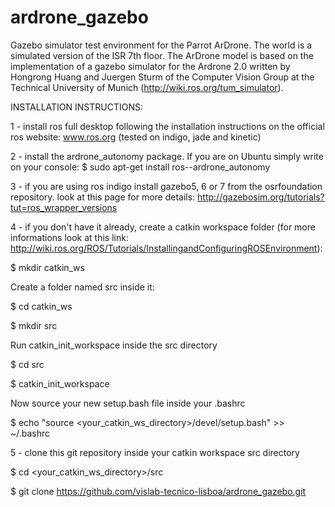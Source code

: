 # ardrone_gazebo
Gazebo simulator test environment for the Parrot ArDrone. The world is a simulated version of the ISR 7th floor. The ArDrone model is based on the implementation of a gazebo simulator for the Ardrone 2.0 written by Hongrong Huang and Juergen Sturm of the Computer Vision Group at the Technical University of Munich (http://wiki.ros.org/tum_simulator). 


INSTALLATION INSTRUCTIONS:


1 - install ros full desktop following the installation instructions on the official ros website: www.ros.org (tested on indigo, jade and kinetic)


2 - install the ardrone_autonomy package. If you are on Ubuntu simply write on your console:
$ sudo apt-get install ros-<your-ros-distribution>-ardrone_autonomy


3 - if you are using ros indigo install gazebo5, 6 or 7 from the osrfoundation repository. look at this page for more details: http://gazebosim.org/tutorials?tut=ros_wrapper_versions


4 - if you don't have it already, create a catkin workspace folder (for more informations look at this link: http://wiki.ros.org/ROS/Tutorials/InstallingandConfiguringROSEnvironment):

$ mkdir catkin_ws

Create a folder named src inside it:

$ cd catkin_ws

$ mkdir src

Run catkin_init_workspace inside the src directory

$ cd src

$ catkin_init_workspace

Now source your new setup.bash file inside your .bashrc

$ echo "source <your_catkin_ws_directory>/devel/setup.bash" >> ~/.bashrc


5 - clone this git repository inside your catkin workspace src directory

$ cd <your_catkin_ws_directory>/src

$ git clone https://github.com/vislab-tecnico-lisboa/ardrone_gazebo.git
